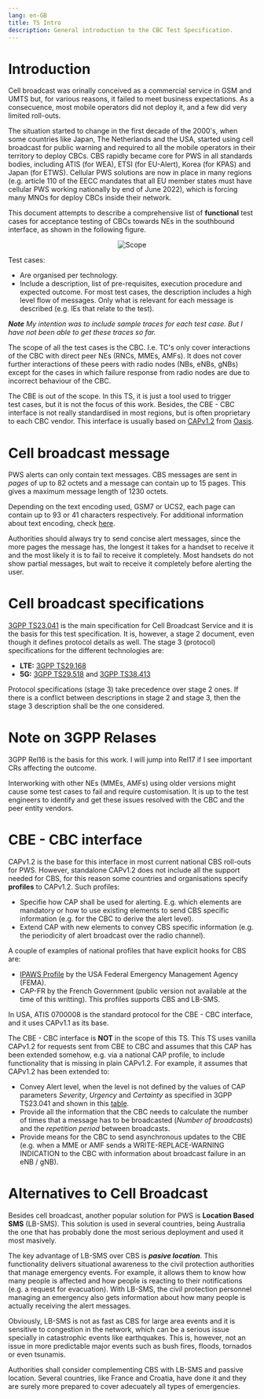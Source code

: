 ```yaml
---
lang: en-GB
title: TS Intro
description: General introduction to the CBC Test Specification.
---
```


# Introduction

Cell broadcast was orinally conceived as a commercial service in GSM and UMTS
but, for various reasons, it failed to meet business expectations.
As a consecuence, most mobile operators did not deploy it, and a few did very
limited roll-outs.

The situation started to change in the first decade of the 2000's, when some 
countries like Japan, The Netherlands and the USA, started using cell broadcast 
for public warning and required to all the mobile operators in their territory 
to deploy CBCs. CBS rapidly became core for PWS in all standards bodies, 
including ATIS (for WEA), ETSI (for EU-Alert), Korea (for KPAS) and Japan (for 
ETWS). Cellular PWS solutions are now in place in many regions (e.g. article
110 of the EECC mandates that all EU member states must have cellular PWS 
working nationally by end of June 2022), which is forcing many MNOs for deploy 
CBCs inside their network.

This document attempts to describe a comprehensive list of **functional** test 
cases for acceptance testing of CBCs towards NEs in the southbound interface, 
as shown in the following figure.

<div style="text-align: center;">

![Scope](/assets/img/TS_Scope.svg)

</div>

Test cases:

* Are organised per technology.
* Include a description, list of pre-requisites, execution procedure and 
  expected outcome.
  For most test cases, the description includes a high level flow of messages.
  Only what is relevant for each message is described (e.g. IEs that relate to 
  the test).

***Note** My intention was to include sample traces for each test case. But I
have not been able to get these traces so far.*

The scope of all the test cases is the CBC. I.e. TC's only cover interactions
of the CBC with direct peer NEs (RNCs, MMEs, AMFs). It does not cover further 
interactions of these peers with radio nodes (NBs, eNBs, gNBs) except for the 
cases in which failure response from radio nodes are due to incorrect behaviour
of the CBC.

The CBE is out of the scope. In this TS, it is just a tool used to trigger  
test cases, but it is not the focus of this work. Besides, the CBE - CBC interface
is not really standardised in most regions, but is often proprietary to each 
CBC vendor. This interface is usually based on 
[CAPv1.2](https://docs.oasis-open.org/emergency/cap/v1.2/CAP-v1.2-os.html) from 
[Oasis](https://www.oasis-open.org/).

# Cell broadcast message

PWS alerts can only contain text messages. CBS messages are sent in *pages* of 
up to 82 octets and a message can contain up to 15 pages. This gives a maximum 
message length of 1230 octets.

Depending on the text encoding used, GSM7 or UCS2, each page can contain up to 
93 or 41 characters respectively. For additional information about text 
encoding, check [here](/identifiers.md#data-coding-scheme).

Authorities should always try to send concise alert messages, since the more 
pages the message has, the longest it takes for a handset to receive it and the 
most likely it is to fail to receive it completely. Most handsets do not show 
partial messages, but wait to receive it completely before alerting the user.

# Cell broadcast specifications

[3GPP TS23.041](https://portal.3gpp.org/desktopmodules/Specifications/SpecificationDetails.aspx?specificationId=748) 
is the main specification for Cell Broadcast Service and it is the basis for 
this test specification. It is, however, a stage 2 document, even though it
defines protocol details as well. The stage 3 (protocol) specifications for the 
different technologies are:

* **LTE:** [3GPP TS29.168](https://portal.3gpp.org/desktopmodules/Specifications/SpecificationDetails.aspx?specificationId=1612)
* **5G:** [3GPP TS29.518](https://portal.3gpp.org/desktopmodules/Specifications/SpecificationDetails.aspx?specificationId=3339)
  and [3GPP TS38.413](https://portal.3gpp.org/desktopmodules/Specifications/SpecificationDetails.aspx?specificationId=3223)

Protocol specifications (stage 3) take precedence over stage 2 ones. If there 
is a conflict between descriptions in stage 2 and stage 3, then the stage 3 
description shall be the one considered.

# Note on 3GPP Relases

3GPP Rel16 is the basis for this work. I will jump into Rel17 if I see important CRs
affecting the outcome.

Interworking with other NEs (MMEs, AMFs) using older versions might
cause some test cases to fail and require customisation. It is up to the test
engineers to identify and get these issues resolved with the CBC and the peer 
entity vendors.

# CBE - CBC interface

CAPv1.2 is the base for this interface in most current national CBS roll-outs 
for PWS. However, standalone CAPv1.2 does not include all the support needed 
for CBS, for this reason some countries and organisations specify **profiles** 
to CAPv1.2. Such profiles:

- Specifie how CAP shall be used for alerting. E.g. which elements are 
  mandatory or how to use existing elements to send CBS specific information
  (e.g. for the CBC to derive the alert level).
- Extend CAP with new elements to convey CBS specific information (e.g. the 
  periodicity of alert broadcast over the radio channel).

A couple of examples of national profiles that have explicit hooks for CBS are:

* [IPAWS Profile](https://docs.oasis-open.org/emergency/cap/v1.2/ipaws-profile/v1.0/cap-v1.2-ipaws-profile-v1.0.pdf)
  by the USA Federal Emergency Management Agency (FEMA).
* CAP-FR by the French Government (public version not available at the time of 
  this writting). This profiles supports CBS and LB-SMS.

In USA, ATIS 0700008 is the standard protocol for the CBE - CBC interface, and 
it uses CAPv1.1 as its base. 

The CBE - CBC interface is **NOT** in the scope of this TS. This TS uses 
vanilla CAPv1.2 for requests sent from CBE to CBC and assumes that this CAP has
been extended somehow, e.g. via a national CAP profile, to include 
functionality that is missing in plain CAPv1.2. For example, it assumes that 
CAPv1.2 has been extended to:

* Convey Alert level, when the level is not defined by the values of CAP 
  parameters *Severity*, *Urgency* and *Certainty* as specified in 3GPP TS23.041 
  and shown in this [table](http://localhost:8080/identifiers.html#message-identifiers).
* Provide all the information that the CBC needs to calculate the number of times
  that a message has to be broadcasted (*Number of broadcasts*) and the *repetition 
  period* between broadcasts.
* Provide means for the CBC to send asynchronous updates to the CBE (e.g. when 
  a MME or AMF sends a WRITE-REPLACE-WARNING INDICATION to the CBC with 
  information about broadcast failure in an eNB / gNB).

# Alternatives to Cell Broadcast

Besides cell broadcast, another popular solution for PWS is **Location Based 
SMS** (LB-SMS). This solution is used in several countries, being Australia the
one that has probably done the most serious deployment and used it most 
masively.

The key advantage of LB-SMS over CBS is ***pasive location***. This 
functionality delivers situational awareness to the civil protection 
authorities that manage emergency events. For example, it allows them to know
how many people is affected and how people is reacting to their 
notifications (e.g. a request for evacuation). With LB-SMS, the civil protection
personnel managing an emergency also gets information about how many people is 
actually receiving the alert messages.

Obviously, LB-SMS is not as fast as CBS for large area events and it is 
sensitive to congestion in the network, which can be a serious issue specially 
in catastrophic events like earthquakes. This is, however, not an issue in more
predictable major events such as bush fires, floods, tornados or even 
tsunamis.

Authorities shall consider complementing CBS with LB-SMS and passive location.
Several countries, like France and Croatia, have done it and they are surely 
more prepared to cover adecuately all types of emergencies.
